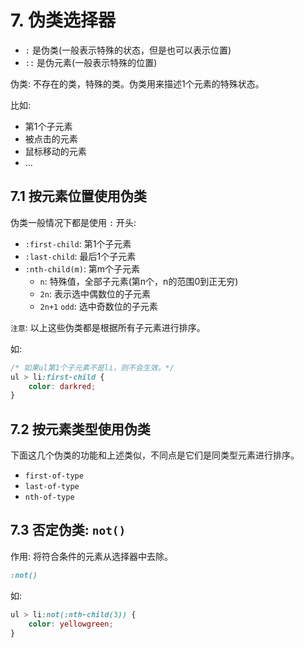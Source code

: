 # 7. 伪类选择器

* `:` 是伪类(一般表示特殊的状态，但是也可以表示位置)
* `::` 是伪元素(一般表示特殊的位置)

伪类: 不存在的类，特殊的类。伪类用来描述1个元素的特殊状态。

比如:

* 第1个子元素
* 被点击的元素
* 鼠标移动的元素
* ...

## 7.1 按元素位置使用伪类

伪类一般情况下都是使用 `:` 开头:

* `:first-child`: 第1个子元素
* `:last-child`: 最后1个子元素
* `:nth-child(m)`: 第m个子元素
    * `n`: 特殊值，全部子元素(第n个，n的范围0到正无穷)
    * `2n`: 表示选中偶数位的子元素
    * `2n+1` `odd`: 选中奇数位的子元素

`注意`: 以上这些伪类都是根据所有子元素进行排序。

如:

```css
/* 如果ul第1个子元素不是li，则不会生效。*/
ul > li:first-child {
    color: darkred;
}
```


## 7.2 按元素类型使用伪类

下面这几个伪类的功能和上述类似，不同点是它们是同类型元素进行排序。

* `first-of-type`
* `last-of-type`
* `nth-of-type`


## 7.3 否定伪类: `not()`

作用: 将符合条件的元素从选择器中去除。

```css
:not()
```

如:

```css
ul > li:not(:nth-child(3)) {
    color: yellowgreen;
}
```

